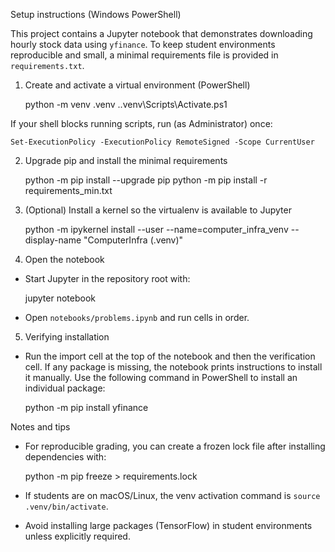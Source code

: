 Setup instructions (Windows PowerShell)

This project contains a Jupyter notebook that demonstrates downloading hourly stock data using `yfinance`. To keep student environments reproducible and small, a minimal requirements file is provided in `requirements.txt`.

1) Create and activate a virtual environment (PowerShell)

    python -m venv .venv
    .\.venv\Scripts\Activate.ps1

If your shell blocks running scripts, run (as Administrator) once:

    Set-ExecutionPolicy -ExecutionPolicy RemoteSigned -Scope CurrentUser

2) Upgrade pip and install the minimal requirements

    python -m pip install --upgrade pip
    python -m pip install -r requirements_min.txt

3) (Optional) Install a kernel so the virtualenv is available to Jupyter

    python -m ipykernel install --user --name=computer_infra_venv --display-name "ComputerInfra (.venv)"

4) Open the notebook

- Start Jupyter in the repository root with:

    jupyter notebook

- Open `notebooks/problems.ipynb` and run cells in order.

5) Verifying installation

- Run the import cell at the top of the notebook and then the verification cell. If any package is missing, the notebook prints instructions to install it manually. Use the following command in PowerShell to install an individual package:

    python -m pip install yfinance

Notes and tips
- For reproducible grading, you can create a frozen lock file after installing dependencies with:

    python -m pip freeze > requirements.lock

- If students are on macOS/Linux, the venv activation command is `source .venv/bin/activate`.
- Avoid installing large packages (TensorFlow) in student environments unless explicitly required.
